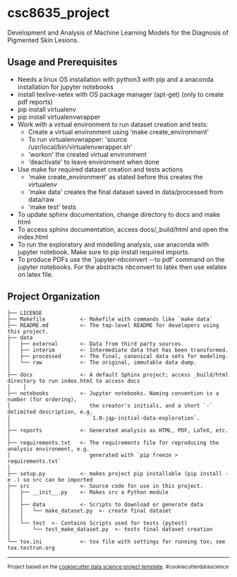 csc8635_project
==============================

Development and Analysis of Machine Learning Models for the Diagnosis of Pigmented Skin Lesions.

Usage and Prerequisites
-----------------------
* Needs a linux OS installation with python3 with pip and a anaconda installation for jupyter notebooks
* install texlive-xetex with OS package manager (apt-get) (only to create pdf reports)
* pip install virtualenv
* pip install virtualenvwrapper
* Work with a virtual environment to run dataset creation and tests:
	- Create a virtual environment using 'make create_environment'
	- To run virtualenvwrapper: 'source /usr/local/bin/virtualenvwrapper.sh'
    - 'workon' the created virtual environment 
	- 'deactivate' to leave environment when done
* Use make for required dataset creation and tests actions
	- 'make create_environment' as stated before this creates the virtualenv
	- 'make data' creates the final dataset saved in data/processed from data/raw 
	- 'make test' tests 
* To update sphinx documentation, change directory to docs and make html
* To access sphinx documentation, access docs/_build/html and open the index.html
* To run the exploratory and modelling analysis, use anaconda with jupyter notebook. Make sure to pip install required imports.
* To produce PDFs use the 'jupyter-nbconvert --to pdf' command on the jupyter notebooks. For the abstracts nbconvert to latex then use xelatex on latex file.

Project Organization
------------

    ├── LICENSE
    ├── Makefile           <- Makefile with commands like `make data`
    ├── README.md          <- The top-level README for developers using this project.
    ├── data
    │   ├── external       <- Data from third party sources.
    │   ├── interim        <- Intermediate data that has been transformed.
    │   ├── processed      <- The final, canonical data sets for modeling.
    │   └── raw            <- The original, immutable data dump.
    │
    ├── docs               <- A default Sphinx project; access _build/html directory to run index.html to access docs 
    │    │
    ├── notebooks          <- Jupyter notebooks. Naming convention is a number (for ordering),
    │                         the creator's initials, and a short `-` delimited description, e.g.
    │                         `1.0-jqp-initial-data-exploration`.
    │    
    ├── reports            <- Generated analysis as HTML, PDF, LaTeX, etc.
    │
    ├── requirements.txt   <- The requirements file for reproducing the analysis environment, e.g.
    │                         generated with `pip freeze > requirements.txt`
    │
    ├── setup.py           <- makes project pip installable (pip install -e .) so src can be imported
    ├── src                <- Source code for use in this project.
    │   ├── __init__.py    <- Makes src a Python module
    │   │
    │   ├── data           <- Scripts to download or generate data
    │   │   └── make_dataset.py  <- create final dataset
    │   │
    │   └── test  <- Contains Scripts used for tests (pytest)
	│       └── test_make_dataset.py  <- tests final dataset creation
    │
    └── tox.ini            <- tox file with settings for running tox; see tox.testrun.org


--------

<p><small>Project based on the <a target="_blank" href="https://drivendata.github.io/cookiecutter-data-science/">cookiecutter data science project template</a>. #cookiecutterdatascience</small></p>

